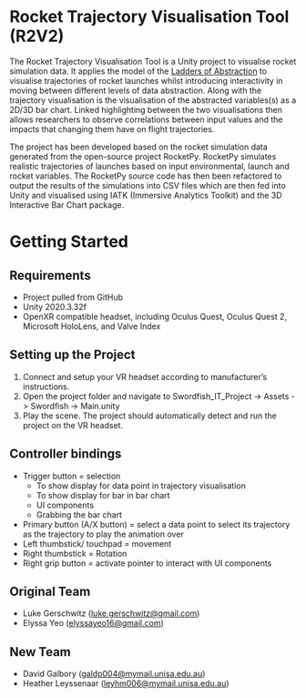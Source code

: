 # Rocket Trajectory Visualisation Tool (R2V2)
The Rocket Trajectory Visualisation Tool is a Unity project to visualise rocket simulation data. It applies the model of the [Ladders of Abstraction](http://worrydream.com/LadderOfAbstraction/) to visualise trajectories of rocket launches whilst introducing interactivity in moving between different levels of data abstraction. Along with the trajectory visualisation is the visualisation of the abstracted variables(s) as a 2D/3D bar chart. Linked highlighting between the two visualisations then allows researchers to observe correlations between input values and the impacts that changing them have on flight trajectories.

The project has been developed based on the rocket simulation data generated from the open-source project RocketPy. RocketPy simulates realistic trajectories of launches based on input environmental, launch and rocket variables. The RocketPy source code has then been refactored to output the results of the simulations into CSV files which are then fed into Unity and visualised using IATK (Immersive Analytics Toolkit) and the 3D Interactive Bar Chart package.

# Getting Started
## Requirements
 - Project pulled from GitHub 
 - Unity 2020.3.32f 
 - OpenXR compatible headset, including Oculus Quest, Oculus Quest 2, Microsoft HoloLens,   and Valve Index

## Setting up the Project
1.	Connect and setup your VR headset according to manufacturer’s instructions. 
2.	Open the project folder and navigate to Swordfish_IT_Project -> Assets -> Swordfish -> Main.unity
3.	Play the scene. The project should automatically detect and run the project on the VR headset. 

## Controller bindings
 - Trigger button = selection  
	 - To show display for data point in trajectory visualisation
	 - To show display for bar in bar chart
	 - UI components
	 - Grabbing the bar chart 
 - Primary button (A/X button) = select a data point to select its trajectory as the trajectory to play the animation over 
 - Left thumbstick/ touchpad = movement  
 - Right thumbstick = Rotation
 - Right grip button = activate pointer to interact with UI components

## Original Team
- Luke Gerschwitz (luke.gerschwitz@gmail.com)
- Elyssa Yeo (elyssayeo16@gmail.com)

## New Team
 - David Galbory (galdp004@mymail.unisa.edu.au)
 - Heather Leyssenaar (leyhm006@mymail.unisa.edu.au)
